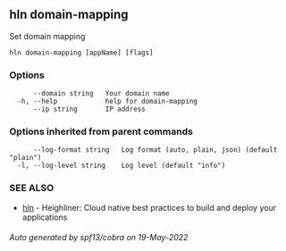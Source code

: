 ## hln domain-mapping

Set domain mapping

```
hln domain-mapping [appName] [flags]
```

### Options

```
      --domain string   Your domain name
  -h, --help            help for domain-mapping
      --ip string       IP address
```

### Options inherited from parent commands

```
      --log-format string   Log format (auto, plain, json) (default "plain")
  -l, --log-level string    Log level (default "info")
```

### SEE ALSO

* [hln](hln.md)	 - Heighliner: Cloud native best practices to build and deploy your applications

###### Auto generated by spf13/cobra on 19-May-2022
